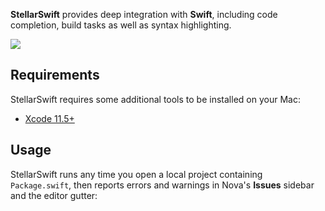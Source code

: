 **StellarSwift** provides deep integration with **Swift**, including code completion, build tasks as well as syntax highlighting.

<!--
🎈 It can also be helpful to include a screenshot or GIF showing your extension in action:
-->

![](https://d.pr/i/ooGCyE)

## Requirements

<!--
🎈 If your extension depends on external processes or tools that users will need to have, it's helpful to list those and provide links to their installers:
-->

StellarSwift requires some additional tools to be installed on your Mac:

- [Xcode 11.5+](https://developer.apple.com)

<!--
✨ Providing tips, tricks, or other guides for installing or configuring external dependencies can go a long way toward helping your users have a good setup experience:
-->

## Usage

<!--
🎈 Alternatively, if your extension runs automatically (as in the case of a validator), consider showing users what they can expect to see:
-->

StellarSwift runs any time you open a local project containing `Package.swift`, then reports errors and warnings in Nova's **Issues** sidebar and the editor gutter:

<!--![](https://nova.app/images/en/dark/tools/sidebars.png)-->

